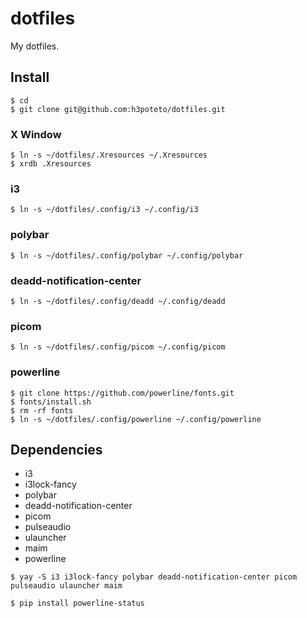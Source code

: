 # dotfiles
My dotfiles.

## Install

```
$ cd
$ git clone git@github.com:h3poteto/dotfiles.git
```

### X Window
```
$ ln -s ~/dotfiles/.Xresources ~/.Xresources
$ xrdb .Xresources
```

### i3
```
$ ln -s ~/dotfiles/.config/i3 ~/.config/i3
```

### polybar
```
$ ln -s ~/dotfiles/.config/polybar ~/.config/polybar
```

### deadd-notification-center
```
$ ln -s ~/dotfiles/.config/deadd ~/.config/deadd
```

### picom
```
$ ln -s ~/dotfiles/.config/picom ~/.config/picom
```

### powerline
```
$ git clone https://github.com/powerline/fonts.git
$ fonts/install.sh
$ rm -rf fonts
$ ln -s ~/dotfiles/.config/powerline ~/.config/powerline
```

## Dependencies
- i3
- i3lock-fancy
- polybar
- deadd-notification-center
- picom
- pulseaudio
- ulauncher
- maim
- powerline

```
$ yay -S i3 i3lock-fancy polybar deadd-notification-center picom pulseaudio ulauncher maim
```

```
$ pip install powerline-status
```

